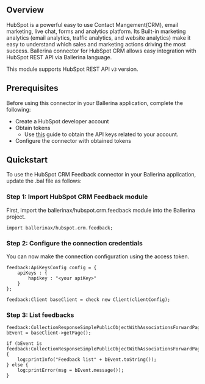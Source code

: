 ## Overview
HubSpot is a powerful easy to use Contact Mangement(CRM), email marketing, live chat, forms and analytics platform. Its 
Built-in marketing analytics (email analytics, traffic analytics, and website analytics) make it easy to understand 
which sales and marketing actions driving the most success.
Ballerina connector for HubSpot CRM allows easy integration with HubSpot REST API via Ballerina language. 

This module supports HubSpot REST API `v3` version.
 
## Prerequisites
Before using this connector in your Ballerina application, complete the following:
* Create a HubSpot developer account
* Obtain tokens
    -  Use [this](https://knowledge.hubspot.com/integrations/how-do-i-get-my-hubspot-api-key?_ga=2.57958890.1140639136.1626730652-1097354510.1626409334) guide to obtain the API keys related to your account.
* Configure the connector with obtained tokens

## Quickstart
To use the HubSpot CRM Feedback connector in your Ballerina application, update the .bal file as follows:
### Step 1: Import HubSpot CRM Feedback module
First, import the ballerinax/hubspot.crm.feedback module into the Ballerina project.
```ballerina
import ballerinax/hubspot.crm.feedback;
```

### Step 2: Configure the connection credentials
You can now make the connection configuration using the access token.
```ballerina
feedback:ApiKeysConfig config = {
    apiKeys : {
        hapikey : "<your apiKey>"
    }
};

feedback:Client baseClient = check new Client(clientConfig);

```
### Step 3: List feedbacks

```ballerina
feedback:CollectionResponseSimplePublicObjectWithAssociationsForwardPaging|error bEvent = baseClient->getPage();

if (bEvent is feedback:CollectionResponseSimplePublicObjectWithAssociationsForwardPaging) {
    log:printInfo("Feedback list" + bEvent.toString());
} else {
    log:printError(msg = bEvent.message());
}
```